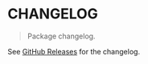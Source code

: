 # CHANGELOG

> Package changelog.

See [GitHub Releases](https://github.com/stdlib-js/ndarray-base-assign/releases) for the changelog.